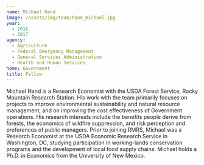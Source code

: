 ```yaml
---
name: Michael Hand
image: /assets/img/team/hand_michael.jpg
year:
  - 2016
  - 2017
agency:
  - Agriculture
  - Federal Emergency Management
  - General Services Administration
  - Health and Human Services
home: Government
title: Fellow
---
```


Michael Hand is a Research Economist with the USDA Forest Service, Rocky Mountain Research Station. His work with the team primarily focuses on projects to improve environmental sustainability and natural resource management, and on improving the cost effectiveness of Government operations. His research interests include the benefits people derive from forests, the economics of wildfire suppression, and risk perception and preferences of public managers. Prior to joining RMRS, Michael was a Research Economist at the USDA Economic Research Service in Washington, DC, studying participation in working-lands conservation programs and the development of local food supply chains. Michael holds a Ph.D. in Economics from the University of New Mexico.

